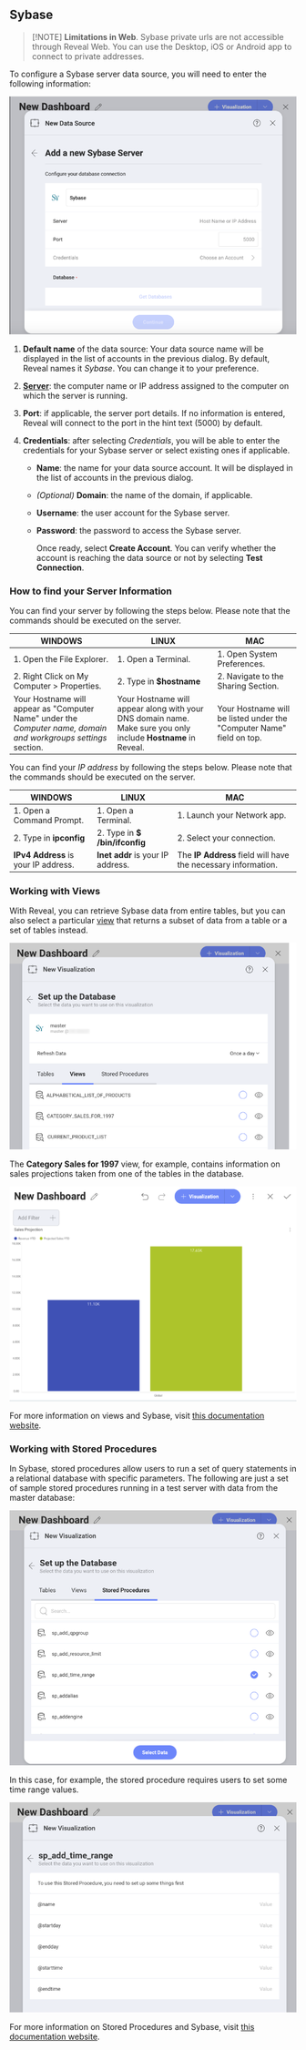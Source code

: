 ## Sybase

>[!NOTE] **Limitations in Web**. Sybase private urls are not accessible through Reveal Web. You can use the Desktop, iOS or Android app to connect to private addresses.

To configure a Sybase server data source, you will need to enter the
following information:

![Configure Sybase database connection](images/enter-sybase-server-details.png)

1.  **Default name** of the data source: Your data source name will be displayed in the list of accounts in the previous dialog. By default, Reveal names it *Sybase*. You can change it to your preference.

2.  [**Server**](#how-to-find-server): the computer name or IP address
    assigned to the computer on which the server is running.

3.  **Port**: if applicable, the server port details. If no information
    is entered, Reveal will connect to the port in the hint text (5000)
    by default.

4.  **Credentials**: after selecting *Credentials*, you will be able to
    enter the credentials for your Sybase server or select existing ones
    if applicable.

      - **Name**: the name for your data source account. It will be
        displayed in the list of accounts in the previous dialog.

      - *(Optional)* **Domain**: the name of the domain, if applicable.

      - **Username**: the user account for the Sybase server.

      - **Password**: the password to access the Sybase server.

        Once ready, select **Create Account**. You can verify whether
        the account is reaching the data source or not by selecting
        **Test Connection**.

<a name='how-to-find-server'></a>
### How to find your Server Information

You can find your server by following the steps below. Please note that
the commands should be executed on the server.

| WINDOWS                                                                                                         | LINUX                                                                                                         | MAC                                                                  |
| --------------------------------------------------------------------------------------------------------------- | ------------------------------------------------------------------------------------------------------------- | -------------------------------------------------------------------- |
| 1\. Open the File Explorer.                                                                                     | 1\. Open a Terminal.                                                                                          | 1\. Open System Preferences.                                         |
| 2\. Right Click on My Computer \> Properties.                                                                   | 2\. Type in **$hostname**                                                                                     | 2\. Navigate to the Sharing Section.                                 |
| Your Hostname will appear as "Computer Name" under the *Computer name, domain and workgroups settings* section. | Your Hostname will appear along with your DNS domain name. Make sure you only include **Hostname** in Reveal. | Your Hostname will be listed under the "Computer Name" field on top. |

You can find your *IP address* by following the steps below. Please note
that the commands should be executed on the server.

| WINDOWS                              | LINUX                             | MAC                                                           |
| ------------------------------------ | --------------------------------- | ------------------------------------------------------------- |
| 1\. Open a Command Prompt.           | 1\. Open a Terminal.              | 1\. Launch your Network app.                                  |
| 2\. Type in **ipconfig**             | 2\. Type in **$ /bin/ifconfig**   | 2\. Select your connection.                                   |
| **IPv4 Address** is your IP address. | **Inet addr** is your IP address. | The **IP Address** field will have the necessary information. |

### Working with Views

With Reveal, you can retrieve Sybase data from entire tables, but you
can also select a particular
[view](http://infocenter.sybase.com/help/index.jsp?topic=/com.sybase.infocenter.dc32300.1570/html/sqlug/X29678.htm)
that returns a subset of data from a table or a set of tables instead.

![Select from Sybase views dialog](images/sybase-views.png)

The **Category Sales for 1997** view, for example, contains information on sales
projections taken from one of the tables in the database.

![Sales Projection Sample dashboard](images/sales-projection-sample.png)

For more information on views and Sybase, visit [this documentation website](http://infocenter.sybase.com/help/index.jsp?topic=/com.sybase.infocenter.dc32300.1570/html/sqlug/X29678.htm).

### Working with Stored Procedures

In Sybase, stored procedures allow users to run a set of query
statements in a relational database with specific parameters. The
following are just a set of sample stored procedures running in a test
server with data from the master database:

![Select from Sybase Stored Procedures dialog](images/sybase-stored-procedures.png)

In this case, for example, the stored procedure requires users to set some time range values.

![Stored Procedure select dates](images/stored-procedure-sample-dates.png)

For more information on Stored Procedures and Sybase, visit [this documentation website](http://infocenter.sybase.com/help/index.jsp?topic=/com.sybase.infocenter.dc32300.1570/html/sqlug/X39397.htm).
